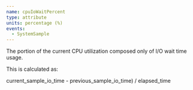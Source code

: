 ```yaml
---
name: cpuIoWaitPercent
type: attribute
units: percentage (%)
events:
  - SystemSample
---
```


The portion of the current CPU utilization composed only of I/O wait time usage.

This is calculated as:

current\_sample\_io\_time - previous\_sample\_io\_time) / elapsed\_time